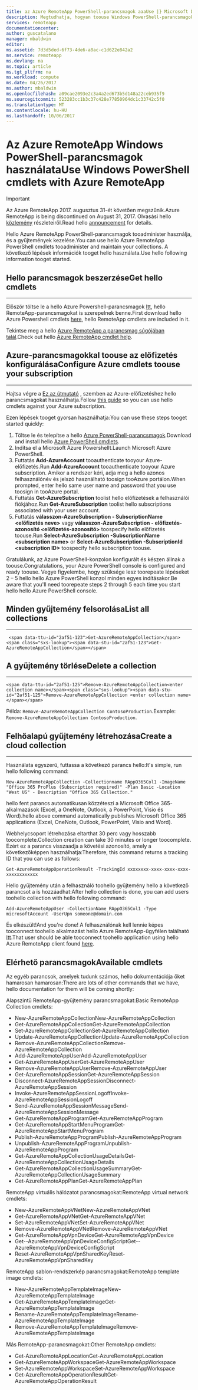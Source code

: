 ```yaml
---
title: az Azure RemoteApp PowerShell-parancsmagok aaaUse |} Microsoft Docs
description: Megtudhatja, hogyan toouse Windows PowerShell-parancsmagok az Azure Remoteappban.
services: remoteapp
documentationcenter: 
author: guscatalano
manager: mbaldwin
editor: 
ms.assetid: 7d3d5ded-6f73-4de6-a8ac-c1d622e842a2
ms.service: remoteapp
ms.devlang: na
ms.topic: article
ms.tgt_pltfrm: na
ms.workload: compute
ms.date: 04/26/2017
ms.author: mbaldwin
ms.openlocfilehash: a09cae2093e2c3a4a2ed673b5d148a22ceb935f9
ms.sourcegitcommit: 523283cc1b3c37c428e77850964dc1c33742c5f0
ms.translationtype: MT
ms.contentlocale: hu-HU
ms.lasthandoff: 10/06/2017
---
```

# <a name="use-windows-powershell-cmdlets-with-azure-remoteapp"></a><span data-ttu-id="2af51-103">Az Azure RemoteApp Windows PowerShell-parancsmagok használata</span><span class="sxs-lookup"><span data-stu-id="2af51-103">Use Windows PowerShell cmdlets with Azure RemoteApp</span></span>
> [!IMPORTANT]
> <span data-ttu-id="2af51-104">Az Azure RemoteApp 2017. augusztus 31-ét követően megszűnik.</span><span class="sxs-lookup"><span data-stu-id="2af51-104">Azure RemoteApp is being discontinued on August 31, 2017.</span></span> <span data-ttu-id="2af51-105">Olvasási hello [közlemény](https://go.microsoft.com/fwlink/?linkid=821148) részleteiről.</span><span class="sxs-lookup"><span data-stu-id="2af51-105">Read hello [announcement](https://go.microsoft.com/fwlink/?linkid=821148) for details.</span></span>
> 
> 

 <span data-ttu-id="2af51-106">Hello Azure RemoteApp PowerShell-parancsmagok tooadminister használja, és a gyűjtemények kezelése.</span><span class="sxs-lookup"><span data-stu-id="2af51-106">You can use hello Azure RemoteApp PowerShell cmdlets tooadminister and maintain your collections.</span></span> <span data-ttu-id="2af51-107">A következő lépések információk tooget hello használata.</span><span class="sxs-lookup"><span data-stu-id="2af51-107">Use hello following information tooget started.</span></span>

## <a name="get-hello-cmdlets"></a><span data-ttu-id="2af51-108">Hello parancsmagok beszerzése</span><span class="sxs-lookup"><span data-stu-id="2af51-108">Get hello cmdlets</span></span>
- - -
<span data-ttu-id="2af51-109">Először töltse le a hello Azure Powershell-parancsmagok [Itt](http://go.microsoft.com/?linkid=9811175), hello RemoteApp-parancsmagokat is szerepelnek benne.</span><span class="sxs-lookup"><span data-stu-id="2af51-109">First download hello Azure Powershell cmdlets [here](http://go.microsoft.com/?linkid=9811175), hello RemoteApp cmdlets are included in it.</span></span> 

<span data-ttu-id="2af51-110">Tekintse meg a hello [Azure RemoteApp a parancsmag súgójában talál](/powershell/module/azure?view=azuresmps-3.7.0).</span><span class="sxs-lookup"><span data-stu-id="2af51-110">Check out hello [Azure RemoteApp cmdlet help](/powershell/module/azure?view=azuresmps-3.7.0).</span></span>

## <a name="configure-azure-cmdlets-toouse-your-subscription"></a><span data-ttu-id="2af51-111">Azure-parancsmagokkal toouse az előfizetés konfigurálása</span><span class="sxs-lookup"><span data-stu-id="2af51-111">Configure Azure cmdlets toouse your subscription</span></span>
- - -
<span data-ttu-id="2af51-112">Hajtsa végre a [Ez az útmutató](/powershell/azure/overview) , szemben az Azure-előfizetéshez hello parancsmagokat használhatja.</span><span class="sxs-lookup"><span data-stu-id="2af51-112">Follow [this guide](/powershell/azure/overview) so you can use hello cmdlets against your Azure subscription.</span></span>

<span data-ttu-id="2af51-113">Ezen lépések tooget gyorsan használhatja:</span><span class="sxs-lookup"><span data-stu-id="2af51-113">You can use these steps tooget started quickly:</span></span>

1. <span data-ttu-id="2af51-114">Töltse le és telepítse a hello [Azure PowerShell-parancsmagok](http://go.microsoft.com/?linkid=9811175).</span><span class="sxs-lookup"><span data-stu-id="2af51-114">Download and install hello [Azure PowerShell cmdlets](http://go.microsoft.com/?linkid=9811175).</span></span>
2. <span data-ttu-id="2af51-115">Indítsa el a Microsoft Azure Powershellt.</span><span class="sxs-lookup"><span data-stu-id="2af51-115">Launch Microsoft Azure PowerShell.</span></span>
3. <span data-ttu-id="2af51-116">Futtatás **Add-AzureAccount** tooauthenticate tooyour Azure-előfizetés.</span><span class="sxs-lookup"><span data-stu-id="2af51-116">Run **Add-AzureAccount** tooauthenticate tooyour Azure subscription.</span></span> <span data-ttu-id="2af51-117">Amikor a rendszer kéri, adja meg a hello azonos felhasználónév és jelszó használható toosign tooAzure portálon.</span><span class="sxs-lookup"><span data-stu-id="2af51-117">When prompted, enter hello same user name and password that you use toosign in tooAzure portal.</span></span>  
4. <span data-ttu-id="2af51-118">Futtatás **Get-AzureSubscription** toolist hello előfizetések a felhasználói fiókjához.</span><span class="sxs-lookup"><span data-stu-id="2af51-118">Run **Get-AzureSubscription** toolist hello subscriptions associated with your user account.</span></span> 
5. <span data-ttu-id="2af51-119">Futtatás **válasszon-AzureSubscription - SubscriptionName &lt;előfizetés neve&gt;**  vagy **válasszon-AzureSubscription - előfizetés-azonosító &lt;előfizetés-azonosító&gt;**  toospecify hello előfizetés toouse.</span><span class="sxs-lookup"><span data-stu-id="2af51-119">Run **Select-AzureSubscription -SubscriptionName &lt;subscription name&gt;** or **Select-AzureSubscription -SubscriptionId &lt;subscription ID&gt;** toospecify hello subscription toouse.</span></span>

<span data-ttu-id="2af51-120">Gratulálunk, az Azure PowerShell-konzolon konfigurált és készen állnak a toouse.</span><span class="sxs-lookup"><span data-stu-id="2af51-120">Congratulations, your Azure PowerShell console is configured and ready toouse.</span></span> <span data-ttu-id="2af51-121">Vegye figyelembe, hogy szüksége lesz toorepeate lépéseket 2 – 5 hello hello Azure PowerShell konzol minden egyes indításakor.</span><span class="sxs-lookup"><span data-stu-id="2af51-121">Be aware that you'll need toorepeate steps 2 through 5 each time you start hello hello Azure PowerShell console.</span></span>  


## <a name="list-all-collections"></a><span data-ttu-id="2af51-122">Minden gyűjtemény felsorolása</span><span class="sxs-lookup"><span data-stu-id="2af51-122">List all collections</span></span>
- - -
     <span data-ttu-id="2af51-123">Get-AzureRemoteAppCollection</span><span class="sxs-lookup"><span data-stu-id="2af51-123">Get-AzureRemoteAppCollection</span></span>

## <a name="delete-a-collection"></a><span data-ttu-id="2af51-124">A gyűjtemény törlése</span><span class="sxs-lookup"><span data-stu-id="2af51-124">Delete a collection</span></span>
- - -
    <span data-ttu-id="2af51-125">Remove-AzureRemoteAppCollection<enter collection name></span><span class="sxs-lookup"><span data-stu-id="2af51-125">Remove-AzureRemoteAppCollection <enter collection name></span></span>

<span data-ttu-id="2af51-126">Példa: `Remove-AzureRemoteAppCollection ContosoProduction`.</span><span class="sxs-lookup"><span data-stu-id="2af51-126">Example:  `Remove-AzureRemoteAppCollection ContosoProduction`.</span></span>

## <a name="create-a-cloud-collection"></a><span data-ttu-id="2af51-127">Felhőalapú gyűjtemény létrehozása</span><span class="sxs-lookup"><span data-stu-id="2af51-127">Create a cloud collection</span></span>
- - -
<span data-ttu-id="2af51-128">Használata egyszerű, futtassa a következő parancs hello:</span><span class="sxs-lookup"><span data-stu-id="2af51-128">It's simple, run hello following command:</span></span>

    New-AzureRemoteAppCollection -Collectionname RAppO365Col1 -ImageName "Office 365 ProPlus (Subscription required)" -Plan Basic -Location "West US" - Description "Office 365 Collection."

<span data-ttu-id="2af51-129">hello fent parancs automatikusan közzéteszi a Microsoft Office 365-alkalmazások (Excel, a OneNote, Outlook, a PowerPoint, Visio és Word).</span><span class="sxs-lookup"><span data-stu-id="2af51-129">hello above command automatically publishes Microsoft Office 365 applications (Excel, OneNote, Outlook, PowerPoint, Visio and Word).</span></span>

<span data-ttu-id="2af51-130">Webhelycsoport létrehozása eltarthat 30 perc vagy hosszabb toocomplete.</span><span class="sxs-lookup"><span data-stu-id="2af51-130">Collection creation can take 30 minutes or longer toocomplete.</span></span> <span data-ttu-id="2af51-131">Ezért ez a parancs visszaadja a követési azonosító, amely a következőképpen használhatja:</span><span class="sxs-lookup"><span data-stu-id="2af51-131">Therefore, this command returns a tracking ID that you can use as follows:</span></span>

    Get-AzureRemoteAppOperationResult -TrackingId xxxxxxxx-xxxx-xxxx-xxxx-xxxxxxxxxxxx

<span data-ttu-id="2af51-132">Hello gyűjtemény után a felhasználó toohello gyűjtemény hello a következő parancsot a is hozzáadhat:</span><span class="sxs-lookup"><span data-stu-id="2af51-132">After hello collection is done, you can add users toohello collection with hello following command:</span></span>

    Add-AzureRemoteAppUser -CollectionName RAppO365Col1 -Type microsoftAccount -UserUpn someone@domain.com

<span data-ttu-id="2af51-133">És elkészült!</span><span class="sxs-lookup"><span data-stu-id="2af51-133">And you're done!</span></span> <span data-ttu-id="2af51-134">A felhasználónak kell lennie képes tooconnect toohello alkalmazást hello Azure RemoteApp-ügyfélen található [Itt](https://www.remoteapp.windowsazure.com/).</span><span class="sxs-lookup"><span data-stu-id="2af51-134">That user should be able tooconnect toohello application using hello Azure RemoteApp client found [here](https://www.remoteapp.windowsazure.com/).</span></span>

## <a name="available-cmdlets"></a><span data-ttu-id="2af51-135">Elérhető parancsmagok</span><span class="sxs-lookup"><span data-stu-id="2af51-135">Available cmdlets</span></span>
<span data-ttu-id="2af51-136">Az egyéb parancsok, amelyek tudunk számos, hello dokumentációja őket hamarosan hamarosan:</span><span class="sxs-lookup"><span data-stu-id="2af51-136">There are lots of other commands that we have, hello documentation for them will be coming shortly:</span></span>

<span data-ttu-id="2af51-137">Alapszintű RemoteApp-gyűjtemény parancsmagokat:</span><span class="sxs-lookup"><span data-stu-id="2af51-137">Basic RemoteApp Collection cmdlets:</span></span> 

* <span data-ttu-id="2af51-138">New-AzureRemoteAppCollection</span><span class="sxs-lookup"><span data-stu-id="2af51-138">New-AzureRemoteAppCollection</span></span>
* <span data-ttu-id="2af51-139">Get-AzureRemoteAppCollection</span><span class="sxs-lookup"><span data-stu-id="2af51-139">Get-AzureRemoteAppCollection</span></span>
* <span data-ttu-id="2af51-140">Set-AzureRemoteAppCollection</span><span class="sxs-lookup"><span data-stu-id="2af51-140">Set-AzureRemoteAppCollection</span></span>
* <span data-ttu-id="2af51-141">Update-AzureRemoteAppCollection</span><span class="sxs-lookup"><span data-stu-id="2af51-141">Update-AzureRemoteAppCollection</span></span>
* <span data-ttu-id="2af51-142">Remove-AzureRemoteAppCollection</span><span class="sxs-lookup"><span data-stu-id="2af51-142">Remove-AzureRemoteAppCollection</span></span>
* <span data-ttu-id="2af51-143">Add-AzureRemoteAppUser</span><span class="sxs-lookup"><span data-stu-id="2af51-143">Add-AzureRemoteAppUser</span></span>
* <span data-ttu-id="2af51-144">Get-AzureRemoteAppUser</span><span class="sxs-lookup"><span data-stu-id="2af51-144">Get-AzureRemoteAppUser</span></span>
* <span data-ttu-id="2af51-145">Remove-AzureRemoteAppUser</span><span class="sxs-lookup"><span data-stu-id="2af51-145">Remove-AzureRemoteAppUser</span></span>
* <span data-ttu-id="2af51-146">Get-AzureRemoteAppSession</span><span class="sxs-lookup"><span data-stu-id="2af51-146">Get-AzureRemoteAppSession</span></span>
* <span data-ttu-id="2af51-147">Disconnect-AzureRemoteAppSession</span><span class="sxs-lookup"><span data-stu-id="2af51-147">Disconnect-AzureRemoteAppSession</span></span>
* <span data-ttu-id="2af51-148">Invoke-AzureRemoteAppSessionLogoff</span><span class="sxs-lookup"><span data-stu-id="2af51-148">Invoke-AzureRemoteAppSessionLogoff</span></span>
* <span data-ttu-id="2af51-149">Send-AzureRemoteAppSessionMessage</span><span class="sxs-lookup"><span data-stu-id="2af51-149">Send-AzureRemoteAppSessionMessage</span></span>
* <span data-ttu-id="2af51-150">Get-AzureRemoteAppProgram</span><span class="sxs-lookup"><span data-stu-id="2af51-150">Get-AzureRemoteAppProgram</span></span>
* <span data-ttu-id="2af51-151">Get-AzureRemoteAppStartMenuProgram</span><span class="sxs-lookup"><span data-stu-id="2af51-151">Get-AzureRemoteAppStartMenuProgram</span></span>
* <span data-ttu-id="2af51-152">Publish-AzureRemoteAppProgram</span><span class="sxs-lookup"><span data-stu-id="2af51-152">Publish-AzureRemoteAppProgram</span></span>
* <span data-ttu-id="2af51-153">Unpublish-AzureRemoteAppProgram</span><span class="sxs-lookup"><span data-stu-id="2af51-153">Unpublish-AzureRemoteAppProgram</span></span>
* <span data-ttu-id="2af51-154">Get-AzureRemoteAppCollectionUsageDetails</span><span class="sxs-lookup"><span data-stu-id="2af51-154">Get-AzureRemoteAppCollectionUsageDetails</span></span>
* <span data-ttu-id="2af51-155">Get-AzureRemoteAppCollectionUsageSummary</span><span class="sxs-lookup"><span data-stu-id="2af51-155">Get-AzureRemoteAppCollectionUsageSummary</span></span>
* <span data-ttu-id="2af51-156">Get-AzureRemoteAppPlan</span><span class="sxs-lookup"><span data-stu-id="2af51-156">Get-AzureRemoteAppPlan</span></span>

<span data-ttu-id="2af51-157">RemoteApp virtuális hálózatot parancsmagokat:</span><span class="sxs-lookup"><span data-stu-id="2af51-157">RemoteApp virtual network cmdlets:</span></span>

* <span data-ttu-id="2af51-158">New-AzureRemoteAppVNet</span><span class="sxs-lookup"><span data-stu-id="2af51-158">New-AzureRemoteAppVNet</span></span>
* <span data-ttu-id="2af51-159">Get-AzureRemoteAppVNet</span><span class="sxs-lookup"><span data-stu-id="2af51-159">Get-AzureRemoteAppVNet</span></span>
* <span data-ttu-id="2af51-160">Set-AzureRemoteAppVNet</span><span class="sxs-lookup"><span data-stu-id="2af51-160">Set-AzureRemoteAppVNet</span></span>
* <span data-ttu-id="2af51-161">Remove-AzureRemoteAppVNet</span><span class="sxs-lookup"><span data-stu-id="2af51-161">Remove-AzureRemoteAppVNet</span></span>
* <span data-ttu-id="2af51-162">Get-AzureRemoteAppVpnDevice</span><span class="sxs-lookup"><span data-stu-id="2af51-162">Get-AzureRemoteAppVpnDevice</span></span>
* <span data-ttu-id="2af51-163">Get--AzureRemoteAppVpnDeviceConfigScript</span><span class="sxs-lookup"><span data-stu-id="2af51-163">Get-- AzureRemoteAppVpnDeviceConfigScript</span></span>
* <span data-ttu-id="2af51-164">Reset-AzureRemoteAppVpnSharedKey</span><span class="sxs-lookup"><span data-stu-id="2af51-164">Reset-AzureRemoteAppVpnSharedKey</span></span>

<span data-ttu-id="2af51-165">RemoteApp sablon-rendszerkép parancsmagokat:</span><span class="sxs-lookup"><span data-stu-id="2af51-165">RemoteApp template image cmdlets:</span></span>

* <span data-ttu-id="2af51-166">New-AzureRemoteAppTemplateImage</span><span class="sxs-lookup"><span data-stu-id="2af51-166">New-AzureRemoteAppTemplateImage</span></span>
* <span data-ttu-id="2af51-167">Get-AzureRemoteAppTemplateImage</span><span class="sxs-lookup"><span data-stu-id="2af51-167">Get-AzureRemoteAppTemplateImage</span></span>
* <span data-ttu-id="2af51-168">Rename-AzureRemoteAppTemplateImage</span><span class="sxs-lookup"><span data-stu-id="2af51-168">Rename-AzureRemoteAppTemplateImage</span></span>
* <span data-ttu-id="2af51-169">Remove-AzureRemoteAppTemplateImage</span><span class="sxs-lookup"><span data-stu-id="2af51-169">Remove-AzureRemoteAppTemplateImage</span></span>

<span data-ttu-id="2af51-170">Más RemoteApp-parancsmagokat:</span><span class="sxs-lookup"><span data-stu-id="2af51-170">Other RemoteApp cmdlets:</span></span>

* <span data-ttu-id="2af51-171">Get-AzureRemoteAppLocation</span><span class="sxs-lookup"><span data-stu-id="2af51-171">Get-AzureRemoteAppLocation</span></span>
* <span data-ttu-id="2af51-172">Get-AzureRemoteAppWorkspace</span><span class="sxs-lookup"><span data-stu-id="2af51-172">Get-AzureRemoteAppWorkspace</span></span>
* <span data-ttu-id="2af51-173">Set-AzureRemoteAppWorkspace</span><span class="sxs-lookup"><span data-stu-id="2af51-173">Set-AzureRemoteAppWorkspace</span></span>
* <span data-ttu-id="2af51-174">Get-AzureRemoteAppOperationResult</span><span class="sxs-lookup"><span data-stu-id="2af51-174">Get-AzureRemoteAppOperationResult</span></span>

